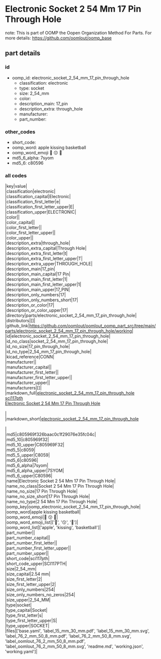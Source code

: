 # Electronic Socket 2 54 Mm 17 Pin Through Hole  

note: This is part of OOMP the Oopen Organization Method For Parts. For more details: https://github.com/oomlout/oomp_base

##  part details





### id
* oomp_id: electronic_socket_2_54_mm_17_pin_through_hole
  * classification: electronic
  * type: socket
  * size: 2_54_mm
  * color: 
  * description_main: 17_pin
  * description_extra: through_hole
  * manufacturer: 
  * part_number: 

### other_codes
* short_code: 
* oomp_word: apple kissing basketball
* oomp_word_emoji :apple: :kissing: :basketball:
* md5_6_alpha: 7syom
* md5_6: c80596

### all codes 
|key|value|  
|classification|electronic|  
|classification_capital|Electronic|  
|classification_first_letter|e|  
|classification_first_letter_upper|E|  
|classification_upper|ELECTRONIC|  
|color||  
|color_capital||  
|color_first_letter||  
|color_first_letter_upper||  
|color_upper||  
|description_extra|through_hole|  
|description_extra_capital|Through Hole|  
|description_extra_first_letter|t|  
|description_extra_first_letter_upper|T|  
|description_extra_upper|THROUGH_HOLE|  
|description_main|17_pin|  
|description_main_capital|17 Pin|  
|description_main_first_letter|1|  
|description_main_first_letter_upper|1|  
|description_main_upper|17_PIN|  
|description_only_numbers|17|  
|description_only_numbers_short|17|  
|description_or_color|17|  
|description_or_color_upper|17|  
|directory|parts/electronic_socket_2_54_mm_17_pin_through_hole|  
|distributors|[]|  
|github_link|https://github.com/oomlout/oomlout_oomp_part_src/tree/main/parts/electronic_socket_2_54_mm_17_pin_through_hole/working|  
|id|electronic_socket_2_54_mm_17_pin_through_hole|  
|id_no_class|socket_2_54_mm_17_pin_through_hole|  
|id_no_size|17_pin_through_hole|  
|id_no_type|2_54_mm_17_pin_through_hole|  
|kicad_reference|CONN|  
|manufacturer||  
|manufacturer_capital||  
|manufacturer_first_letter||  
|manufacturer_first_letter_upper||  
|manufacturer_upper||  
|manufacturers|[]|  
|markdown_full|[electronic_socket_2_54_mm_17_pin_through_hole](https://github.com/oomlout/oomlout_oomp_part_src/tree/main/parts/electronic_socket_2_54_mm_17_pin_through_hole/working)<br>[sci117pth](https://github.com/oomlout/oomlout_oomp_part_src/tree/main/parts/electronic_socket_2_54_mm_17_pin_through_hole/working)<br>[Electronic Socket 2 54 Mm 17 Pin Through Hole](https://github.com/oomlout/oomlout_oomp_part_src/tree/main/parts/electronic_socket_2_54_mm_17_pin_through_hole/working)<br><br>|  
|markdown_short|[electronic_socket_2_54_mm_17_pin_through_hole](https://github.com/oomlout/oomlout_oomp_part_src/tree/main/parts/electronic_socket_2_54_mm_17_pin_through_hole/working)<br><br>|  
|md5|c805969f326baac0c1f29076e35fc04c|  
|md5_10|c805969f32|  
|md5_10_upper|C805969F32|  
|md5_5|c8059|  
|md5_5_upper|C8059|  
|md5_6|c80596|  
|md5_6_alpha|7syom|  
|md5_6_alpha_upper|7SYOM|  
|md5_6_upper|C80596|  
|name|Electronic Socket 2 54 Mm 17 Pin Through Hole|  
|name_no_class|Socket 2 54 Mm 17 Pin Through Hole|  
|name_no_size|17 Pin Through Hole|  
|name_no_size_short|17 Pin Through Hole|  
|name_no_type|2 54 Mm 17 Pin Through Hole|  
|oomp_key|oomp_electronic_socket_2_54_mm_17_pin_through_hole|  
|oomp_word|apple kissing basketball|  
|oomp_word_emoji|:apple: :kissing: :basketball:|  
|oomp_word_emoji_list|[':apple:', ':kissing:', ':basketball:']|  
|oomp_word_list|['apple', 'kissing', 'basketball']|  
|part_number||  
|part_number_capital||  
|part_number_first_letter||  
|part_number_first_letter_upper||  
|part_number_upper||  
|short_code|sci117pth|  
|short_code_upper|SCI117PTH|  
|size|2_54_mm|  
|size_capital|2.54 mm|  
|size_first_letter|2|  
|size_first_letter_upper|2|  
|size_only_numbers|254|  
|size_only_numbers_no_zeros|254|  
|size_upper|2_54_MM|  
|type|socket|  
|type_capital|Socket|  
|type_first_letter|s|  
|type_first_letter_upper|S|  
|type_upper|SOCKET|  
|files|['base.yaml', 'label_15_mm_30_mm.pdf', 'label_15_mm_30_mm.svg', 'label_76_2_mm_50_8_mm.pdf', 'label_76_2_mm_50_8_mm.svg', 'label_oomlout_76_2_mm_50_8_mm.pdf', 'label_oomlout_76_2_mm_50_8_mm.svg', 'readme.md', 'working.json', 'working.yaml']|  
